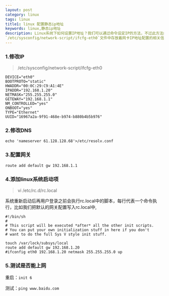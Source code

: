 ```yaml
---
layout: post
category: linux
tags: linux
title1: linux 配置静态ip地址
keywords: linux,静态ip地址
description: Linux系统下如何设置IP地址？我们可以通过命令设定IP的方法，不过此方法的前提条件是用户需root权限。在Linux系统的 
`/etc/sysconfig/network-script/ifcfg-eth0`文件中存放着网卡IP地址配置的相关信息。
---
```


### 1.修改IP

>/etc/sysconfig/network-script/ifcfg-eth0

	DEVICE="eth0"
	BOOTPROTO="static"
	HWADDR="00:0C:29:C9:A1:4E"
	IPADDR="192.168.1.20"
	NETMASK="255.255.255.0"
	GETEWAY="192.168.1.1"
	NM_CONTROLLED="yes"
	ONBOOT="yes"
	TYPE="Ethernet"
	UUID="16967a2a-9f91-468e-b974-b880b4b5b976"

### 2.修改DNS

	echo 'nameserver 61.128.128.68'>/etc/resolv.conf

### 3.配置网关

	route add default gw 192.168.1.1

### 4.添加linux系统启动项

>vi /etc/rc.d/rc.local

系统重新启动后再用户登录之前会执行rc.local中的脚本，每行代表一个命令执行，比如我们把默认的网关配置写入rc.local中,

	#!/bin/sh
	#
	# This script will be executed *after* all the other init scripts.
	# You can put your own initialization stuff in here if you don't
	# want to do the full Sys V style init stuff.
	
	touch /var/lock/subsys/local
	route add default gw 192.168.1.20
	#ifconfig eth0 192.168.1.20 netmask 255.255.255.0 up

### 5.测试是否能上网

重启：`init 6`<br>

测试：`ping www.baidu.com`


